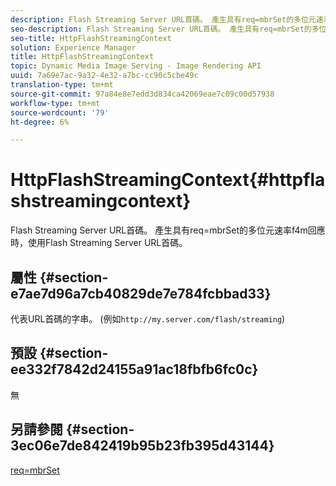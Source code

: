```yaml
---
description: Flash Streaming Server URL首碼。 產生具有req=mbrSet的多位元速率f4m回應時，使用Flash Streaming Server URL首碼。
seo-description: Flash Streaming Server URL首碼。 產生具有req=mbrSet的多位元速率f4m回應時，使用Flash Streaming Server URL首碼。
seo-title: HttpFlashStreamingContext
solution: Experience Manager
title: HttpFlashStreamingContext
topic: Dynamic Media Image Serving - Image Rendering API
uuid: 7a69e7ac-9a32-4e32-a7bc-cc90c5cbe49c
translation-type: tm+mt
source-git-commit: 97a84e8e7edd3d834ca42069eae7c09c00d57938
workflow-type: tm+mt
source-wordcount: '79'
ht-degree: 6%

---
```



# HttpFlashStreamingContext{#httpflashstreamingcontext}

Flash Streaming Server URL首碼。 產生具有req=mbrSet的多位元速率f4m回應時，使用Flash Streaming Server URL首碼。

## 屬性 {#section-e7ae7d96a7cb40829de7e784fcbbad33}

代表URL首碼的字串。 (例如`http://my.server.com/flash/streaming`)

## 預設 {#section-ee332f7842d24155a91ac18fbfb6fc0c}

無

## 另請參閱 {#section-3ec06e7de842419b95b23fb395d43144}

[req=mbrSet](../../../../../is-api/http-ref/image-serving-api-ref/c-http-protocol-reference/c-command-reference/r-req/r-mbrset.md#reference-603d75babde74508a878c27bd4cced73)
